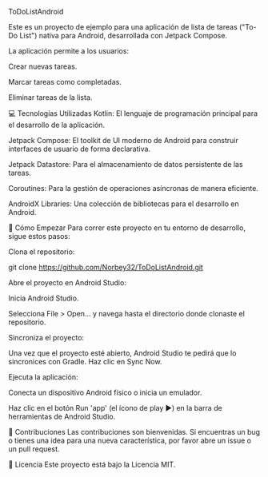 ToDoListAndroid


Este es un proyecto de ejemplo para una aplicación de lista de tareas ("To-Do List") nativa para Android, desarrollada con Jetpack Compose.

La aplicación permite a los usuarios:

Crear nuevas tareas.

Marcar tareas como completadas.

Eliminar tareas de la lista.

💻 Tecnologías Utilizadas
Kotlin: El lenguaje de programación principal para el desarrollo de la aplicación.

Jetpack Compose: El toolkit de UI moderno de Android para construir interfaces de usuario de forma declarativa.

Jetpack Datastore: Para el almacenamiento de datos persistente de las tareas.

Coroutines: Para la gestión de operaciones asíncronas de manera eficiente.

AndroidX Libraries: Una colección de bibliotecas para el desarrollo en Android.

🚀 Cómo Empezar
Para correr este proyecto en tu entorno de desarrollo, sigue estos pasos:

Clona el repositorio:

git clone https://github.com/Norbey32/ToDoListAndroid.git

Abre el proyecto en Android Studio:

Inicia Android Studio.

Selecciona File > Open... y navega hasta el directorio donde clonaste el repositorio.

Sincroniza el proyecto:

Una vez que el proyecto esté abierto, Android Studio te pedirá que lo sincronices con Gradle. Haz clic en Sync Now.

Ejecuta la aplicación:

Conecta un dispositivo Android físico o inicia un emulador.

Haz clic en el botón Run 'app' (el ícono de play ▶️) en la barra de herramientas de Android Studio.

🤝 Contribuciones
Las contribuciones son bienvenidas. Si encuentras un bug o tienes una idea para una nueva característica, por favor abre un issue o un pull request.

📝 Licencia
Este proyecto está bajo la Licencia MIT.
